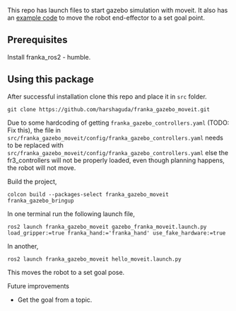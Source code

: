 This repo has launch files to start gazebo simulation with moveit. It also has an [example code](https://moveit.picknik.ai/main/doc/tutorials/your_first_project/your_first_project.html) to move the robot end-effector to a set goal point.

## Prerequisites
Install franka_ros2 - humble.

## Using this package

After successful installation clone this repo and place it in `src` folder.

```
git clone https://github.com/harshaguda/franka_gazebo_moveit.git
```

Due to some hardcoding of getting `franka_gazebo_controllers.yaml` (TODO: Fix this), the file in `src/franka_gazebo_moveit/config/franka_gazebo_controllers.yaml` needs to be replaced with `src/franka_gazebo_moveit/config/franka_gazebo_controllers.yaml` else the fr3_controllers will not be properly loaded, even though planning happens, the robot will not move.


Build the project,
```
colcon build --packages-select franka_gazebo_moveit franka_gazebo_bringup
```
In one terminal run the following launch file,
```
ros2 launch franka_gazebo_moveit gazebo_franka_moveit.launch.py load_gripper:=true franka_hand:='franka_hand' use_fake_hardware:=true
```

In another,

```
ros2 launch franka_gazebo_moveit hello_moveit.launch.py 
```

This moves the robot to a set goal pose.

Future improvements
- Get the goal from a topic.